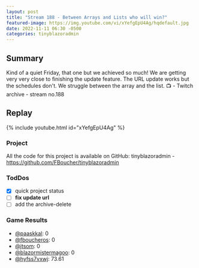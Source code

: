 ```yaml
---
layout: post
title: "Stream 188 - Between Arrays and Lists who will win?"
featured-image: https://img.youtube.com/vi/xYefgEpU4Ag/hqdefault.jpg
date: 2022-11-11 06:30 -0500
categories: tinyblazoradmin
---
```


## Summary

Kind of a quiet Friday, that one but we achieved so much! We are getting very very close to finishing the update feature. The URL update works but the schedules don't. We struggle between the array and the list.
📺 - Twitch archive - stream no.188

## Replay

{% include youtube.html id="xYefgEpU4Ag" %}
<br/><!--more-->

### Project

All the code for this project is available on GitHub: tinyblazoradmin - https://github.com/FBoucher/tinyblazoradmin

### TodDos

- [X] quick project status
- [ ] **fix update url**
- [ ] add the archive-delete

### Game Results

- [@paaskkal](https://www.twitch.tv/paaskkal): 0
- [@fboucheros](https://www.twitch.tv/fboucheros): 0
- [@jtsom](https://www.twitch.tv/jtsom): 0
- [@blazormistermagoo](https://www.twitch.tv/blazormistermagoo): 0
- [@hyfss7vxwj](https://www.twitch.tv/hyfss7vxwj): 73.61
